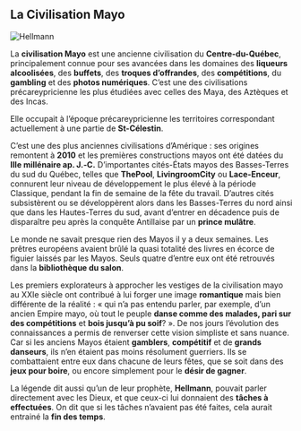 ## La Civilisation Mayo

![Hellmann](https://lesjoursdelanpiques.files.wordpress.com/2012/10/mayo-hellmann.png)

La **civilisation Mayo** est une ancienne civilisation du **Centre-du-Québec**, principalement connue pour ses avancées dans les domaines des **liqueurs alcoolisées**, des **buffets**, des **troques d’offrandes**, des **compétitions**, du **gambling** et des **photos numériques**. C’est une des civilisations précareypricienne les plus étudiées avec celles des Maya, des Aztèques et des Incas.

Elle occupait à l’époque précareypricienne  les territoires correspondant actuellement à une partie de **St-Célestin**.

C’est une des plus anciennes civilisations d’Amérique : ses origines remontent à **2010** et les premières constructions mayos ont été datées du **IIIe millénaire ap. J.‑C.** D’importantes cités-États mayos des Basses-Terres du sud du Québec, telles que **ThePool**, **LivingroomCity** ou **Lace-Enceur**, connurent leur niveau de développement le plus élevé à la période Classique, pendant la fin de semaine de la fête du travail. D’autres cités subsistèrent ou se développèrent alors dans les Basses-Terres du nord ainsi que dans les Hautes-Terres du sud, avant d’entrer en décadence puis de disparaître peu après la conquête Antillaise par un **prince mulâtre**.

Le monde ne savait presque rien des Mayos il y a deux semaines. Les prêtres européens avaient brûlé la quasi totalité des livres en écorce de figuier laissés par les Mayos. Seuls quatre d’entre eux ont été retrouvés dans la **bibliothèque du salon**.

Les premiers explorateurs à approcher les vestiges de la civilisation mayo au XXIe siècle ont contribué à lui forger une image **romantique** mais bien différente de la réalité : « qui n’a pas entendu parler, par exemple, d’un ancien Empire mayo, où tout le peuple **danse comme des malades, pari sur des compétitions** et **bois jusqu’à pu soif**? ». De nos jours l’évolution des connaissances a permis de renverser cette vision simpliste et sans nuance. Car si les anciens Mayos étaient **gamblers**, **compétitif** et de **grands danseurs**, ils n’en étaient pas moins résolument guerriers. Ils se combattaient entre eux dans chacune de leurs fêtes, que se soit dans des **jeux pour boire**, ou encore simplement pour le **désir de gagner**.

La  légende dit aussi qu’un de leur prophète, **Hellmann**, pouvait parler directement avec les Dieux, et que ceux-ci lui donnaient des **tâches à effectuées**. On dit que si les tâches n’avaient pas été faites, cela aurait entrainé la **fin des temps**.
